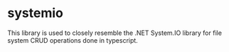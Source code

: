 # systemio
This library is used to closely resemble the .NET System.IO library for file system CRUD operations done in typescript.
